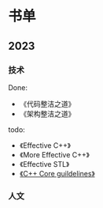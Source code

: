 # 书单

## 2023

### 技术
Done:

* 《代码整洁之道》
* 《架构整洁之道》

todo:

* 《Effective C++》
* 《More Effective C++》
* 《Effective STL》
* [《C++ Core guildelines》](https://isocpp.github.io/CppCoreGuidelines/CppCoreGuidelines#main)

### 人文